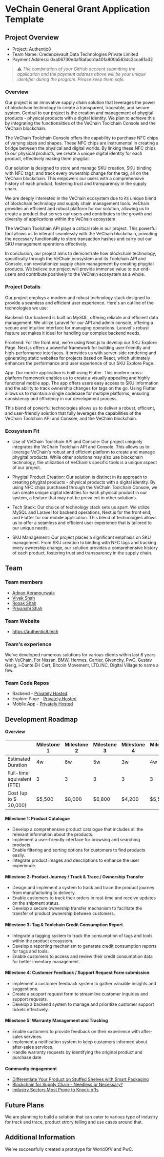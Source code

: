 # VeChain General Grant Application Template

## Project Overview 

- Project: Authentic8
- Team Name: Credencevault Data Technologies Private Limited
- Payment Address: 0xa06730e4af8afacb1a401a800a563dc2cca61a32

> ⚠️ *The combination of your GitHub account submitting the application and the payment address above will be your unique identifier during the program. Please keep them safe.*

### Overview

Our project is an innovative supply chain solution that leverages the power of blockchain technology to create a transparent, traceable, and secure system. Central to our project is the creation and management of phygital products - physical products with a digital identity. We plan to achieve this by integrating the functionalities of the VeChain Toolchain Console and the VeChain blockchain.

The VeChain Toolchain Console offers the capability to purchase NFC chips of varying sizes and shapes. These NFC chips are instrumental in creating a bridge between the physical and digital worlds. By linking these NFC chips to our physical products, we create a unique digital identity for each product, effectively making them phygital.

Our solution is designed to store and manage SKU creation, SKU binding with NFC tags, and track every ownership change for the tag, all on the VeChain blockchain. This empowers our users with a comprehensive history of each product, fostering trust and transparency in the supply chain.

We are deeply interested in the VeChain ecosystem due to its unique blend of blockchain technology and supply chain management tools. VeChain provides an efficient and robust platform for our solution, allowing us to create a product that serves our users and contributes to the growth and diversity of applications within the VeChain ecosystem.

The VeChain Toolchain API plays a critical role in our project. This powerful tool allows us to interact seamlessly with the VeChain blockchain, providing the necessary functionality to store transaction hashes and carry out our SKU management operations effectively.

In conclusion, our project aims to demonstrate how blockchain technology, specifically through the VeChain ecosystem and its Toolchain API and Console, can revolutionize supply chain management by creating phygital products. We believe our project will provide immense value to our end-users and contribute positively to the VeChain ecosystem as a whole.


### Project Details

Our project employs a modern and robust technology stack designed to provide a seamless and efficient user experience. Here's an outline of the technologies we use:

Backend:
Our backend is built on MySQL, offering reliable and efficient data management. We utilize Laravel for our API and admin console, offering a secure and intuitive interface for managing operations. Laravel's robust feature set makes it ideal for handling our complex backend needs.

Frontend:
For the front end, we're using Next.js to develop our SKU Explore Page. Next.js offers a powerful framework for building user-friendly and high-performance interfaces. It provides us with server-side rendering and generating static websites for projects based on React, which ultimately enhances the performance and user experience of our SKU Explore Page.

App:
Our mobile application is built using Flutter. This modern cross-platform framework enables us to create a visually appealing and highly functional mobile app. The app offers users easy access to SKU information and the ability to track ownership changes for tags on the go. Using Flutter allows us to maintain a single codebase for multiple platforms, ensuring consistency and efficiency in our development process.

This blend of powerful technologies allows us to deliver a robust, efficient, and user-friendly solution that fully leverages the capabilities of the VeChain Toolchain API and Console, and the VeChain blockchain.


### Ecosystem Fit

- Use of VeChain Toolchain API and Console: Our project uniquely integrates the VeChain Toolchain API and Console. This allows us to leverage VeChain's robust and efficient platform to create and manage phygital products. While other solutions may also use blockchain technology, the utilization of VeChain's specific tools is a unique aspect of our project.

- Phygital Product Creation: Our solution is distinct in its approach to creating phygital products - physical products with a digital identity. By using NFC chips purchased through the VeChain Toolchain Console, we can create unique digital identities for each physical product in our system, a feature that may not be prevalent in other solutions.

- Tech Stack: Our choice of technology stack sets us apart. We utilize MySQL and Laravel for backend operations, Next.js for the front end, and Flutter for our mobile application. This blend of technologies allows us to offer a seamless and efficient user experience that is tailored to our unique needs.

- SKU Management: Our project places a significant emphasis on SKU management. From SKU creation to binding with NFC tags and tracking every ownership change, our solution provides a comprehensive history of each product, fostering trust and transparency in the supply chain.


## Team 

### Team members

- [Adnan Aeranpurwala](https://www.linkedin.com/in/aaeranpurwala/)
- [Vivek Shah](https://www.linkedin.com/in/vivekushah/)
- [Ronak Shah](https://www.linkedin.com/in/ronakshah/)
- [Priyanshi Shah](https://www.linkedin.com/in/priyanshi-shah/)

### Team Website

- https://authentic8.tech

### Team's experience

We've developed numerous solutions for various clients within last 6 years with VeChain. For Nissan, BMW, Hermes, Cartier, Givenchy, PwC, Gustav Gerig, i-Dante EH Cert, Bitcoin Movement, LTD.INC, Digital Village to name a few.

### Team Code Repos

- Backend - [Privately Hosted](https://git.alchemytech.in/projects/CV/repos/authentic8_backend/browse)
- Explore Page - [Privately Hosted](https://git.alchemytech.in/projects/CV/repos/authentic8_explore/browse)
- Mobile App - [Privately Hosted](https://git.alchemytech.in/projects/CV/repos/authentic8_flutter/browse)


## Development Roadmap 


#### Overview

|  | Milestone 1 | Milestone 2 | Milestone 3 | Milestone 4 | Milestone 5 | Total |
| - | - | - | - | - | - | - |
| Estimated Duration | 4w | 6w | 5w | 3w | 4w | 22w |
| Full-time equivalent (FTE) | 3 | 3 | 3 | 3 | 3 | |
| Cost (up to $ 30,000) | $5,500 | $8,000 | $6,800 | $4,200 | $5,500 | $30,000 |

#### Milestone 1: Product Catalogue

- Develop a comprehensive product catalogue that includes all the relevant information about the products.
- Implement a user-friendly interface for browsing and searching products.
- Enable filtering and sorting options for customers to find products easily.
- Integrate product images and descriptions to enhance the user experience.

#### Milestone 2: Product Journey / Track & Trace / Ownership Transfer

- Design and implement a system to track and trace the product journey from manufacturing to delivery.
- Enable customers to track their orders in real-time and receive updates on the shipment status.
- Develop a secure ownership transfer mechanism to facilitate the transfer of product ownership between customers.

#### Milestone 3: Tag & Toolchain Credit Consumption Report

- Integrate a tagging system to track the consumption of tags and tools within the product ecosystem.
- Develop a reporting mechanism to generate credit consumption reports for tags and tools.
- Enable customers to access and review their credit consumption data for better inventory management.

#### Milestone 4: Customer Feedback / Support Request Form submission

- Implement a customer feedback system to gather valuable insights and suggestions.
- Create a support request form to streamline customer inquiries and support requests.
- Develop a backend system to manage and prioritize customer support tickets effectively.

#### Milestone 5: Warranty Management and Tracking

- Enable customers to provide feedback on their experience with after-sales services.
- Implement a notification system to keep customers informed about after-sales services.
- Handle warranty requests by identifying the original product and purchase date


#### Community engagement

- [Differentiate Your Product on Stuffed Shelves with Smart Packaging](https://www.linkedin.com/pulse/differentiate-your-product-stuffed-shelves-smart-packaging/)
- [Blockchain for Supply Chain - Needless or Necessary?](https://www.linkedin.com/pulse/blockchain-supply-chain-needless-necessary-authentic8-tech)
- [Industry Sectors Most Prone to Knock-offs](https://www.linkedin.com/pulse/industry-sectors-most-prone-knock-offs-authentic8-tech)

## Future Plans

We are planning to build a solution that can cater to various type of industry for track and trace, product strory telling and use cases around that.

## Additional Information 

We’ve successfully created a prototype for WorldOfV and PwC.